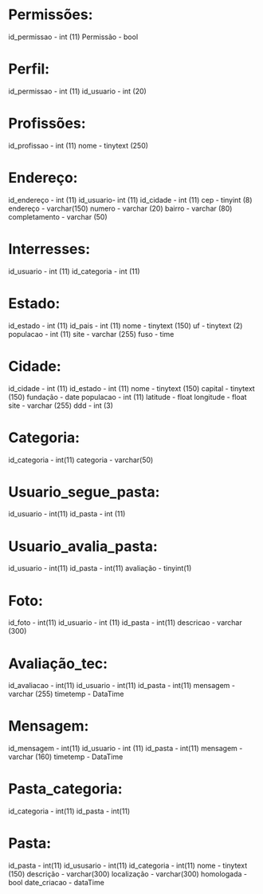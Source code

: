 # Permissões:
id_permissao - int (11)
Permissão - bool

# Perfil:
id_permissao - int (11)
id_usuario - int (20)

# Profissões:
id_profissao - int (11)
nome - tinytext (250)

# Endereço:
id_endereço - int (11)
id_usuario- int (11)
id_cidade - int (11)
cep - tinyint (8)
endereço - varchar(150)
numero - varchar (20)
bairro - varchar (80)
completamento - varchar (50)

# Interresses:
id_usuario - int (11)
id_categoria - int (11)

# Estado:
id_estado - int (11)
id_pais - int (11)
nome - tinytext (150)
uf - tinytext (2)
populacao - int (11)
site - varchar (255)
fuso - time

# Cidade:
id_cidade - int (11)
id_estado - int (11) 
nome - tinytext (150)
capital - tinytext (150)
fundação - date
populacao - int (11)
latitude - float
longitude - float
site - varchar (255)
ddd - int (3)

# Categoria:
id_categoria - int(11)
categoria - varchar(50)

# Usuario_segue_pasta:
id_usuario - int(11)
id_pasta - int (11)

# Usuario_avalia_pasta:
id_usuario - int(11)
id_pasta - int(11)
avaliação - tinyint(1)

# Foto:
id_foto - int(11)
id_usuario - int (11)
id_pasta - int(11)
descricao - varchar (300)

# Avaliação_tec:
id_avaliacao - int(11)
id_usuario - int(11)
id_pasta - int(11)
mensagem - varchar (255)
timetemp - DataTime

# Mensagem:
id_mensagem - int(11)
id_usuario - int (11)
id_pasta - int(11)
mensagem - varchar (160)
timetemp - DataTime
 
# Pasta_categoria:
id_categoria - int(11)
id_pasta - int(11)

# Pasta:
id_pasta - int(11)
id_ususario - int(11)
id_categoria - int(11)
nome - tinytext (150)
descrição - varchar(300)
localização - varchar(300)
homologada - bool
date_criacao - dataTime